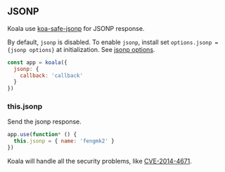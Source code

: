 ## JSONP

Koala use [koa-safe-jsonp](https://github.com/koajs/koa-safe-jsonp) for JSONP response.

By default, `jsonp` is disabled.
To enable `jsonp`, install set `options.jsonp = {jsonp options}` at initialization.
See [jsonp options](https://github.com/koajs/koa-safe-jsonp).

```js
const app = koala({
  jsonp: {
    callback: 'callback'
  }
})
```

### this.jsonp

Send the jsonp response.

```js
app.use(function* () {
  this.jsonp = { name: 'fengmk2' }
})
```

Koala will handle all the security problems,
like [CVE-2014-4671](http://miki.it/blog/2014/7/8/abusing-jsonp-with-rosetta-flash/).
